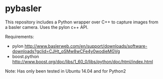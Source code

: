# pybasler
This repository includes a Python wrapper over C++ to capture images from a basler camera. 
Uses the pylon c++ API.

Requirements:
- pylon http://www.baslerweb.com/en/support/downloads/software-downloads?gclid=CJHt_oSMw8wCFe4y0wodieMGVg
- boost.python http://www.boost.org/doc/libs/1_60_0/libs/python/doc/html/index.html  

Note: Has only been tested in Ubuntu 14.04 and for Python2
